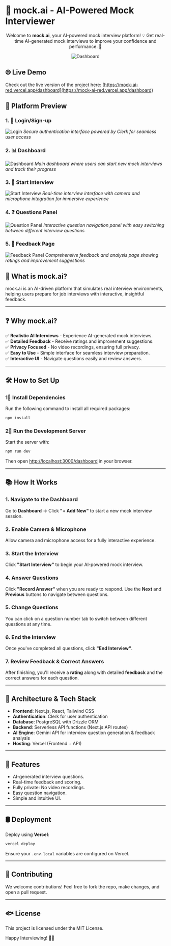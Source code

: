 # 🚀 mock.ai - AI-Powered Mock Interviewer

<div align="center">

Welcome to **mock.ai**, your AI-powered mock interview platform! 💡 Get real-time AI-generated mock interviews to improve your confidence and performance. 🎯

![Dashboard](./public/images/dashboard.png)

</div>

## 🌐 Live Demo

Check out the live version of the project here: [https://mock-ai-red.vercel.app/dashboard](https://mock-ai-red.vercel.app/dashboard)

## 📸 Platform Preview

### 1. 🔐 Login/Sign-up
![Login](./public/images/login.png)
*Secure authentication interface powered by Clerk for seamless user access*

### 2. 📊 Dashboard
![Dashboard](./public/images/dashboard.png)
*Main dashboard where users can start new mock interviews and track their progress*

### 3. 🎤 Start Interview
![Start Interview](./public/images/start_interview.png)
*Real-time interview interface with camera and microphone integration for immersive experience*

### 4. ❓ Questions Panel
![Question Panel](./public/images/question_panel.png)
*Interactive question navigation panel with easy switching between different interview questions*

### 5. 📝 Feedback Page
![Feedback Panel](./public/images/feedback_panel.png)
*Comprehensive feedback and analysis page showing ratings and improvement suggestions*

## 📌 What is mock.ai?

mock.ai is an AI-driven platform that simulates real interview environments, helping users prepare for job interviews with interactive, insightful feedback.

---

## ❓ Why mock.ai?

✅ **Realistic AI Interviews** - Experience AI-generated mock interviews.  
✅ **Detailed Feedback** - Receive ratings and improvement suggestions.  
✅ **Privacy Focused** - No video recordings, ensuring full privacy.  
✅ **Easy to Use** - Simple interface for seamless interview preparation.  
✅ **Interactive UI** - Navigate questions easily and review answers.  

---

## 🛠️ How to Set Up

### 1⃣ Install Dependencies

Run the following command to install all required packages:

```sh
npm install
```

### 2⃣ Run the Development Server

Start the server with:

```sh
npm run dev
```

Then open [http://localhost:3000/dashboard](http://localhost:3000/dashboard) in your browser.

---

## 📚 How It Works

### **1. Navigate to the Dashboard**

Go to **Dashboard** → Click **"+ Add New"** to start a new mock interview session.

### **2. Enable Camera & Microphone**

Allow camera and microphone access for a fully interactive experience.

### **3. Start the Interview**

Click **"Start Interview"** to begin your AI-powered mock interview.

### **4. Answer Questions**

Click **"Record Answer"** when you are ready to respond. Use the **Next** and **Previous** buttons to navigate between questions.

### **5. Change Questions**

You can click on a question number tab to switch between different questions at any time.

### **6. End the Interview**

Once you've completed all questions, click **"End Interview"**.

### **7. Review Feedback & Correct Answers**

After finishing, you'll receive a **rating** along with detailed **feedback** and the correct answers for each question.

---

## 🏰️ Architecture & Tech Stack

- **Frontend**: Next.js, React, Tailwind CSS  
- **Authentication**: Clerk for user authentication  
- **Database**: PostgreSQL with Drizzle ORM  
- **Backend**: Serverless API functions (Next.js API routes)  
- **AI Engine**: Gemini API for interview question generation & feedback analysis  
- **Hosting**: Vercel (Frontend + API)  

---

## 🚀 Features

- AI-generated interview questions.  
- Real-time feedback and scoring.  
- Fully private: No video recordings.  
- Easy question navigation.  
- Simple and intuitive UI.  

---

## 🛢️ Deployment

Deploy using **Vercel**:

```sh
vercel deploy
```

Ensure your `.env.local` variables are configured on Vercel.

---

## 🤝 Contributing

We welcome contributions! Feel free to fork the repo, make changes, and open a pull request.

---

## 🐟 License

This project is licensed under the MIT License.

Happy Interviewing! 🎤🚀